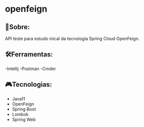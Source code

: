 # openfeign
   ## 📰Sobre:
   API teste para estudo inical da tecnologia Spring Cloud OpenFeign.
   
   ## 🛠Ferramentas:
   -Intellij
   -Postman
   -Cmder
   
   ## 🎮Tecnologias:
  - Java11
  - OpenFeign
  - Spring Boot
  - Lombok
  - Spring Web
  
   
